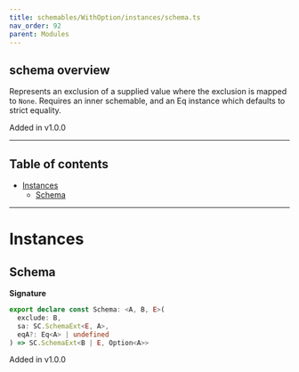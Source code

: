 ```yaml
---
title: schemables/WithOption/instances/schema.ts
nav_order: 92
parent: Modules
---
```


## schema overview

Represents an exclusion of a supplied value where the exclusion is mapped to `None`.
Requires an inner schemable, and an Eq instance which defaults to strict equality.

Added in v1.0.0

---

<h2 class="text-delta">Table of contents</h2>

- [Instances](#instances)
  - [Schema](#schema)

---

# Instances

## Schema

**Signature**

```ts
export declare const Schema: <A, B, E>(
  exclude: B,
  sa: SC.SchemaExt<E, A>,
  eqA?: Eq<A> | undefined
) => SC.SchemaExt<B | E, Option<A>>
```

Added in v1.0.0
